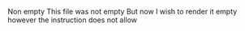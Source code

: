Non empty
This file was not empty 
But now I wish to render it empty
however the instruction does not allow
